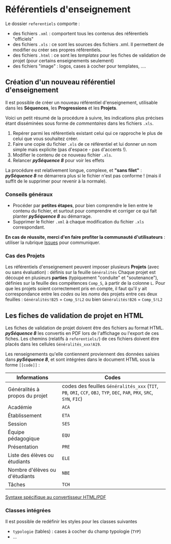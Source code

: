 # Référentiels d'enseignement

Le dossier `referentiels` comporte :
 - des fichiers `.xml` : comportent tous les contenus des référentiels "officiels"
 - des fichiers `.xls` : ce sont les sources des fichiers .xml. Il permettent de modifier ou créer ses propres référentiels.
 - des fichiers `.html` : ce sont les _templates_ pour les fiches de validation de projet (pour certains enseignements seulement)
 - des fichiers "image" : logos, cases à cocher pour templates, ....
 
## Création d'un nouveau référentiel d'enseignement
Il est possible de créer un nouveau référentiel d'enseignement, utilisable dans les **Séquences**, les **Progressions** et les **Projets**.

Voici un petit résumé de la procédure à suivre, les indications plus précises étant disséminées sous forme de _commentaires_ dans les fichiers `.xls`.
1. Repérer parmi les référentiels existant celui qui ce rapproche le plus de celui que vous souhaitez créer.
2. Faire une copie du fichier `.xls` de ce référentiel et lui donner un nom simple mais explicite (pas d'espace - pas d'accents !).
3. Modifier le contenu de ce nouveau fichier `.xls`.
4. Relancer **_pySéquence 8_** pour voir les effets

La procédure est relativement longue, complexe, et **"sans filet"** : **_pySéquence 8_** ne démarrera plus si le fichier n'est pas conforme ! (mais il suffit de le supprimer pour revenir à la normale).



### Conseils généraux
 * Procéder par **petites étapes**, pour bien comprendre le lien entre le contenu du fichier, et surtout pour comprendre et corriger ce qui fait planter **_pySéquence 8_** au démarrage.
 * Supprimer le fichier `.xml` à chaque modification du fichier `.xls` correspondant.

**En cas de réussite, merci d'en faire profiter la communauté d'utilisateurs** : utiliser la rubrique [Issues](https://github.com/cedrick-f/pySequence/issues) pour communiquer.


### Cas des Projets
Les référentiels d'enseignement peuvent imposer plusieurs **Projets** (avec ou sans évaluation) : définis sur la feuille `Généralités`
Chaque projet est découpé en plusieurs **parties** (typiquement "conduite" et "soutenance"), définies sur la feuille des compétences `Comp_S`, à partir de la colonne `L`.
Pour que les projets soient correctement pris en compte, il faut qu'il y ait correspondance entre les _codes_ ou les _noms_ des projets entre ces deux feuilles :
`Généralités!B25` = `Comp_S!L2`
ou bien
`Généralités!B26` = `Comp_S!L2`


## Les fiches de validation de projet en HTML
Les fiches de validation de projet doivent être des fichiers au format HTML. 
**_pySéquence 8_** les convertis en PDF lors de l'affichage ou l'export de ces fiches.
Les chemins (relatifs à `referentiels/`) de ces fichiers doivent être placés dans les cellules `Généralités_xxx!A19`.


Les renseignements qu'elle contiennent proviennent des données saisies dans **_pySéquence 8_**, et sont intégrées dans le document HTML sous la forme `[[code]]` :


Informations | Codes
------------ | -----
Généralités à propos du projet | codes des feuilles `Généralités_xxx` (`TIT`, `PB`, `ORI`, `CCF`, `OBJ`, `TYP`, `DEC`, `PAR`, `PRX`, `SRC`, `SYN`, `FIC`)
Académie | `ACA`
Établissement | `ETA`
Session | `SES`
Équipe pédagogique | `EQU`
Présentation | `PRE`
Liste des élèves ou étudiants | `ELE`
Nombre d'élèves ou d'étudiants | `NBE`
Tâches | `TCH`


[Syntaxe spécifique au convertisseur HTML/PDF](https://xhtml2pdf.readthedocs.io/en/latest/format_html.html#)

### Classes intégrées
Il est possible de redéfinir les styles pour les classes suivantes
 * `typologie` (tables) : cases à cocher du champ typologie (`TYP`)
 * ...
 
 
 


